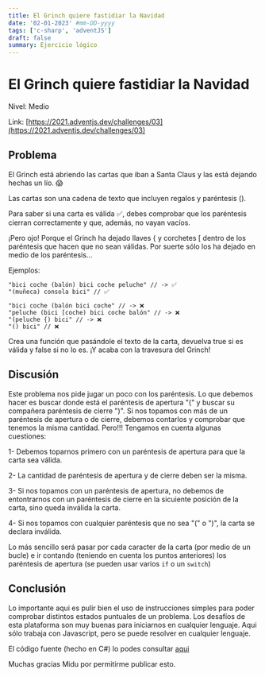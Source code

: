 ```yaml
---
title: El Grinch quiere fastidiar la Navidad
date: '02-01-2023' #mm-DD-yyyy
tags: ['c-sharp', 'adventJS']
draft: false
summary: Ejercicio lógico
---
```


# El Grinch quiere fastidiar la Navidad

Nivel: Medio

Link: [https://2021.adventjs.dev/challenges/03](https://2021.adventjs.dev/challenges/03)

## Problema

El Grinch está abriendo las cartas que iban a Santa Claus y las está dejando hechas un lío. 😱

Las cartas son una cadena de texto que incluyen regalos y paréntesis ().

Para saber si una carta es válida ✅, debes comprobar que los paréntesis cierran correctamente y que, además, no vayan vacíos.

¡Pero ojo! Porque el Grinch ha dejado llaves \{ y corchetes \[ dentro de los paréntesis que hacen que no sean válidas. Por suerte sólo los ha dejado en medio de los paréntesis...

Ejemplos:

```t
"bici coche (balón) bici coche peluche" // -> ✅
"(muñeca) consola bici" // ✅

"bici coche (balón bici coche" // -> ❌
"peluche (bici [coche) bici coche balón" // -> ❌
"(peluche {) bici" // -> ❌
"() bici" // ❌
```

Crea una función que pasándole el texto de la carta, devuelva true si es válida y false si no lo es. ¡Y acaba con la travesura del Grinch!

## Discusión

Este problema nos pide jugar un poco con los paréntesis. Lo que debemos hacer es buscar donde está el paréntesis de apertura "(" y buscar su compañera paréntesis de cierre ")". Si nos topamos con más de un paréntesis de apertura o de cierre, debemos contarlos y comprobar que tenemos la misma cantidad.
Pero!!! Tengamos en cuenta algunas cuestiones:

1- Debemos toparnos primero con un paréntesis de apertura para que la carta sea válida.

2- La cantidad de paréntesis de apertura y de cierre deben ser la misma.

3- Si nos topamos con un paréntesis de apertura, no debemos de entontrarnos con un paréntesis de cierre en la sicuiente posición de la carta, sino queda inválida la carta.

4- Si nos topamos con cualquier paréntesis que no sea "(" o ")", la carta se declara inválida.

Lo más sencillo será pasar por cada caracter de la carta (por medio de un bucle) e ir contando (teniendo en cuenta los puntos anteriores) los paréntesis de apertura (se pueden usar varios `if` o un `switch`)

## Conclusión

Lo importante aqui es pulir bien el uso de instrucciones simples para poder comprobar distintos estados puntuales de un problema.
Los desafíos de esta plataforma son muy buenas para iniciarnos en cualquier lenguaje. Aqui sólo trabaja con Javascript, pero se puede resolver en cualquier lenguaje.

El código fuente (hecho en C#) lo podes consultar [aqui](https://github.com/iiencinella/grinch_adventJS)

Muchas gracias Midu por permitirme publicar esto.
